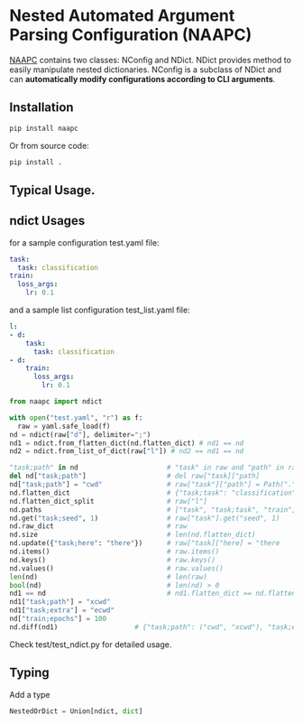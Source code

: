 # Nested Automated Argument Parsing Configuration (NAAPC)
[NAAPC](https://pypi.org/project/naapc/) contains two classes: NConfig and NDict.
NDict provides method to easily manipulate nested dictionaries.
NConfig is a subclass of NDict and can **automatically modify configurations according to CLI arguments**.

## Installation
```bash
pip install naapc
```

Or from source code:
```bash
pip install .
```

## Typical Usage.
## ndict Usages
for a sample configuration test.yaml file:
```yaml
task:
  task: classification
train:
  loss_args:
    lr: 0.1
```
and a sample list configuration test_list.yaml file:
```yaml
l:
- d:
    task:
      task: classification
- d:
    train:
      loss_args:
        lr: 0.1
```

```python
from naapc import ndict

with open("test.yaml", "r") as f:
  raw = yaml.safe_load(f)
nd = ndict(raw["d"], delimiter=";")
nd1 = ndict.from_flatten_dict(nd.flatten_dict) # nd1 == nd
nd2 = ndict.from_list_of_dict(raw["l"]) # nd2 == nd1 == nd

"task;path" in nd                      # "task" in raw and "path" in raw["task"]
del nd["task;path"]                    # del raw["task]["path]
nd["task;path"] = "cwd"                # raw["task"]["path"] = Path(".").absolute()
nd.flatten_dict                        # {"task;task": "classification", "train;loss_args;lr": 0.1}
nd.flatten_dict_split                  # raw["l"]
nd.paths                               # ["task", "task;task", "train", "train;loss_args", "train;loss_args;lr"]
nd.get("task;seed", 1)                 # raw["task"].get("seed", 1)
nd.raw_dict                            # raw
nd.size                                # len(nd.flatten_dict)
nd.update({"task;here": "there"})      # raw["task]["here] = "there
nd.items()                             # raw.items()
nd.keys()                              # raw.keys()
nd.values()                            # raw.values()
len(nd)                                # len(raw)
bool(nd)                               # len(nd) > 0
nd1 == nd                              # nd1.flatten_dict == nd.flatten_dict
nd1["task;path"] = "xcwd"
nd1["task;extra"] = "ecwd"
nd["train;epochs"] = 100
nd.diff(nd1)                   # {"task;path": ("cwd", "xcwd"), "task;extra": (None, ecwd), "train;epochs": (100, None)}
```

Check test/test_ndict.py for detailed usage.

## Typing
Add a type
```python
NestedOrDict = Union[ndict, dict]
```
